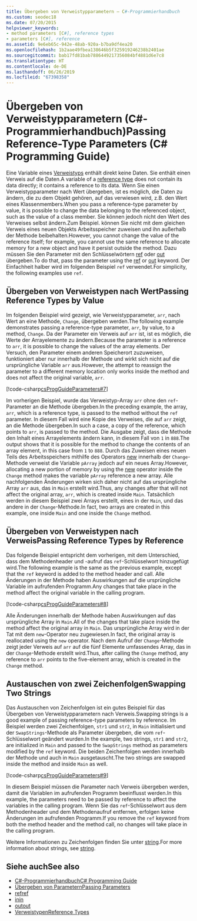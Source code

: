 ```yaml
---
title: Übergeben von Verweistypparametern – C#-Programmierhandbuch
ms.custom: seodec18
ms.date: 07/20/2015
helpviewer_keywords:
- method parameters [C#], reference types
- parameters [C#], reference
ms.assetid: 9e6eb65c-942e-48ab-920a-b7ba9df4ea20
ms.openlocfilehash: 1b2aae49fbea138646b5f325919246238b2401ae
ms.sourcegitcommit: bab17fd81bab7886449217356084bf4881d6e7c8
ms.translationtype: HT
ms.contentlocale: de-DE
ms.lasthandoff: 06/26/2019
ms.locfileid: "67398358"
---
```

# <a name="passing-reference-type-parameters-c-programming-guide"></a><span data-ttu-id="8f8d0-102">Übergeben von Verweistypparametern (C#-Programmierhandbuch)</span><span class="sxs-lookup"><span data-stu-id="8f8d0-102">Passing Reference-Type Parameters (C# Programming Guide)</span></span>
<span data-ttu-id="8f8d0-103">Eine Variable eines [Verweistyps](../../../csharp/language-reference/keywords/reference-types.md) enthält direkt keine Daten. Sie enthält einen Verweis auf die Daten.</span><span class="sxs-lookup"><span data-stu-id="8f8d0-103">A variable of a [reference type](../../../csharp/language-reference/keywords/reference-types.md) does not contain its data directly; it contains a reference to its data.</span></span> <span data-ttu-id="8f8d0-104">Wenn Sie einen Verweistypparameter nach Wert übergeben, ist es möglich, die Daten zu ändern, die zu dem Objekt gehören, auf das verwiesen wird, z.B. den Wert eines Klassenmembers.</span><span class="sxs-lookup"><span data-stu-id="8f8d0-104">When you pass a reference-type parameter by value, it is possible to change the data belonging to the referenced object, such as the value of a class member.</span></span> <span data-ttu-id="8f8d0-105">Sie können jedoch nicht den Wert des Verweises selbst ändern.Zum Beispiel. können Sie nicht mit dem gleichen Verweis eines neuen Objekts Arbeitsspeicher zuweisen und ihn außerhalb der Methode beibehalten.</span><span class="sxs-lookup"><span data-stu-id="8f8d0-105">However, you cannot change the value of the reference itself; for example, you cannot use the same reference to allocate memory for a new object and have it persist outside the method.</span></span> <span data-ttu-id="8f8d0-106">Dazu müssen Sie den Parameter mit den Schlüsselwörtern [ref](../../../csharp/language-reference/keywords/ref.md) oder [out](../../../csharp/language-reference/keywords/out-parameter-modifier.md) übergeben.</span><span class="sxs-lookup"><span data-stu-id="8f8d0-106">To do that, pass the parameter using the [ref](../../../csharp/language-reference/keywords/ref.md) or [out](../../../csharp/language-reference/keywords/out-parameter-modifier.md) keyword.</span></span> <span data-ttu-id="8f8d0-107">Der Einfachheit halber wird im folgenden Beispiel `ref` verwendet.</span><span class="sxs-lookup"><span data-stu-id="8f8d0-107">For simplicity, the following examples use `ref`.</span></span>  
  
## <a name="passing-reference-types-by-value"></a><span data-ttu-id="8f8d0-108">Übergeben von Verweistypen nach Wert</span><span class="sxs-lookup"><span data-stu-id="8f8d0-108">Passing Reference Types by Value</span></span>  
 <span data-ttu-id="8f8d0-109">Im folgenden Beispiel wird gezeigt, wie Verweistypparameter, `arr`, nach Wert an eine Methode, `Change`, übergeben werden.</span><span class="sxs-lookup"><span data-stu-id="8f8d0-109">The following example demonstrates passing a reference-type parameter, `arr`, by value, to a method, `Change`.</span></span> <span data-ttu-id="8f8d0-110">Da der Parameter ein Verweis auf `arr` ist, ist es möglich, die Werte der Arrayelemente zu ändern.</span><span class="sxs-lookup"><span data-stu-id="8f8d0-110">Because the parameter is a reference to `arr`, it is possible to change the values of the array elements.</span></span> <span data-ttu-id="8f8d0-111">Der Versuch, den Parameter einem anderen Speicherort zuzuweisen, funktioniert aber nur innerhalb der Methode und wirkt sich nicht auf die ursprüngliche Variable `arr` aus.</span><span class="sxs-lookup"><span data-stu-id="8f8d0-111">However, the attempt to reassign the parameter to a different memory location only works inside the method and does not affect the original variable, `arr`.</span></span>  
  
 [!code-csharp[csProgGuideParameters#7](~/samples/snippets/csharp/VS_Snippets_VBCSharp/csProgGuideParameters/CS/Parameters.cs#7)]  
  
 <span data-ttu-id="8f8d0-112">Im vorherigen Beispiel, wurde das Verweistyp-Array `arr` ohne den `ref`-Parameter an die Methode übergeben.</span><span class="sxs-lookup"><span data-stu-id="8f8d0-112">In the preceding example, the array, `arr`, which is a reference type, is passed to the method without the `ref` parameter.</span></span> <span data-ttu-id="8f8d0-113">In diesem Fall wird eine Kopie des Verweises, die auf `arr` zeigt, an die Methode übergeben.</span><span class="sxs-lookup"><span data-stu-id="8f8d0-113">In such a case, a copy of the reference, which points to `arr`, is passed to the method.</span></span> <span data-ttu-id="8f8d0-114">Die Ausgabe zeigt, dass die Methode den Inhalt eines Arrayelements ändern kann, in diesem Fall von `1` in `888`.</span><span class="sxs-lookup"><span data-stu-id="8f8d0-114">The output shows that it is possible for the method to change the contents of an array element, in this case from `1` to `888`.</span></span> <span data-ttu-id="8f8d0-115">Durch das Zuweisen eines neuen Teils des Arbeitsspeichers mithilfe des Operators [new](../../../csharp/language-reference/operators/new-operator.md) innerhalb der `Change`-Methode verweist die Variable `pArray` jedoch auf ein neues Array.</span><span class="sxs-lookup"><span data-stu-id="8f8d0-115">However, allocating a new portion of memory by using the [new](../../../csharp/language-reference/operators/new-operator.md) operator inside the `Change` method makes the variable `pArray` reference a new array.</span></span> <span data-ttu-id="8f8d0-116">Alle nachfolgenden Änderungen wirken sich daher nicht auf das ursprüngliche Array `arr` aus, das in `Main` erstellt wird.</span><span class="sxs-lookup"><span data-stu-id="8f8d0-116">Thus, any changes after that will not affect the original array, `arr`, which is created inside `Main`.</span></span> <span data-ttu-id="8f8d0-117">Tatsächlich werden in diesem Beispiel zwei Arrays erstellt, eines in der `Main`, und das andere in der `Change`-Methode.</span><span class="sxs-lookup"><span data-stu-id="8f8d0-117">In fact, two arrays are created in this example, one inside `Main` and one inside the `Change` method.</span></span>  
  
## <a name="passing-reference-types-by-reference"></a><span data-ttu-id="8f8d0-118">Übergeben von Verweistypen nach Verweis</span><span class="sxs-lookup"><span data-stu-id="8f8d0-118">Passing Reference Types by Reference</span></span>  
 <span data-ttu-id="8f8d0-119">Das folgende Beispiel entspricht dem vorherigen, mit dem Unterschied, dass dem Methodenheader und -aufruf das `ref`-Schlüsselwort hinzugefügt wird.</span><span class="sxs-lookup"><span data-stu-id="8f8d0-119">The following example is the same as the previous example, except that the `ref` keyword is added to the method header and call.</span></span> <span data-ttu-id="8f8d0-120">Alle Änderungen in der Methode haben Auswirkungen auf die ursprüngliche Variable im aufrufenden Programm.</span><span class="sxs-lookup"><span data-stu-id="8f8d0-120">Any changes that take place in the method affect the original variable in the calling program.</span></span>  
  
 [!code-csharp[csProgGuideParameters#8](~/samples/snippets/csharp/VS_Snippets_VBCSharp/csProgGuideParameters/CS/Parameters.cs#8)]  
  
 <span data-ttu-id="8f8d0-121">Alle Änderungen innerhalb der Methode haben Auswirkungen auf das ursprüngliche Array in `Main`.</span><span class="sxs-lookup"><span data-stu-id="8f8d0-121">All of the changes that take place inside the method affect the original array in `Main`.</span></span> <span data-ttu-id="8f8d0-122">Das ursprüngliche Array wird in der Tat mit dem `new`-Operator neu zugewiesen.</span><span class="sxs-lookup"><span data-stu-id="8f8d0-122">In fact, the original array is reallocated using the `new` operator.</span></span> <span data-ttu-id="8f8d0-123">Nach dem Aufruf der `Change`-Methode zeigt jeder Verweis auf `arr` auf die fünf Elemente umfassendes Array, das in der `Change`-Methode erstellt wird.</span><span class="sxs-lookup"><span data-stu-id="8f8d0-123">Thus, after calling the `Change` method, any reference to `arr` points to the five-element array, which is created in the `Change` method.</span></span>  
  
## <a name="swapping-two-strings"></a><span data-ttu-id="8f8d0-124">Austauschen von zwei Zeichenfolgen</span><span class="sxs-lookup"><span data-stu-id="8f8d0-124">Swapping Two Strings</span></span>  
 <span data-ttu-id="8f8d0-125">Das Austauschen von Zeichenfolgen ist ein gutes Beispiel für das Übergeben von Verweistypparametern nach Verweis.</span><span class="sxs-lookup"><span data-stu-id="8f8d0-125">Swapping strings is a good example of passing reference-type parameters by reference.</span></span> <span data-ttu-id="8f8d0-126">Im Beispiel werden zwei Zeichenfolgen, `str1` und `str2`, in `Main` initialisiert und der `SwapStrings`-Methode als Parameter übergeben, die vom `ref`-Schlüsselwort geändert wurden.</span><span class="sxs-lookup"><span data-stu-id="8f8d0-126">In the example, two strings, `str1` and `str2`, are initialized in `Main` and passed to the `SwapStrings` method as parameters modified by the `ref` keyword.</span></span> <span data-ttu-id="8f8d0-127">Die beiden Zeichenfolgen werden innerhalb der Methode und auch in `Main` ausgetauscht.</span><span class="sxs-lookup"><span data-stu-id="8f8d0-127">The two strings are swapped inside the method and inside `Main` as well.</span></span>  
  
 [!code-csharp[csProgGuideParameters#9](~/samples/snippets/csharp/VS_Snippets_VBCSharp/csProgGuideParameters/CS/Parameters.cs#9)]  
  
 <span data-ttu-id="8f8d0-128">In diesem Beispiel müssen die Parameter nach Verweis übergeben werden, damit die Variablen im aufrufenden Programm beeinflusst werden.</span><span class="sxs-lookup"><span data-stu-id="8f8d0-128">In this example, the parameters need to be passed by reference to affect the variables in the calling program.</span></span> <span data-ttu-id="8f8d0-129">Wenn Sie das `ref`-Schlüsselwort aus dem Methodenheader und dem Methodenaufruf entfernen, erfolgen keine Änderungen im aufrufenden Programm.</span><span class="sxs-lookup"><span data-stu-id="8f8d0-129">If you remove the `ref` keyword from both the method header and the method call, no changes will take place in the calling program.</span></span>  
  
 <span data-ttu-id="8f8d0-130">Weitere Informationen zu Zeichenfolgen finden Sie unter [string](../../../csharp/language-reference/keywords/string.md).</span><span class="sxs-lookup"><span data-stu-id="8f8d0-130">For more information about strings, see [string](../../../csharp/language-reference/keywords/string.md).</span></span>  
  
## <a name="see-also"></a><span data-ttu-id="8f8d0-131">Siehe auch</span><span class="sxs-lookup"><span data-stu-id="8f8d0-131">See also</span></span>

- [<span data-ttu-id="8f8d0-132">C#-Programmierhandbuch</span><span class="sxs-lookup"><span data-stu-id="8f8d0-132">C# Programming Guide</span></span>](../../../csharp/programming-guide/index.md)
- [<span data-ttu-id="8f8d0-133">Übergeben von Parametern</span><span class="sxs-lookup"><span data-stu-id="8f8d0-133">Passing Parameters</span></span>](../../../csharp/programming-guide/classes-and-structs/passing-parameters.md)
- [<span data-ttu-id="8f8d0-134">ref</span><span class="sxs-lookup"><span data-stu-id="8f8d0-134">ref</span></span>](../../../csharp/language-reference/keywords/ref.md)
- [<span data-ttu-id="8f8d0-135">in</span><span class="sxs-lookup"><span data-stu-id="8f8d0-135">in</span></span>](../../../csharp/language-reference/keywords/in-parameter-modifier.md)
- [<span data-ttu-id="8f8d0-136">out</span><span class="sxs-lookup"><span data-stu-id="8f8d0-136">out</span></span>](../../../csharp/language-reference/keywords/out.md)
- [<span data-ttu-id="8f8d0-137">Verweistypen</span><span class="sxs-lookup"><span data-stu-id="8f8d0-137">Reference Types</span></span>](../../../csharp/language-reference/keywords/reference-types.md)
